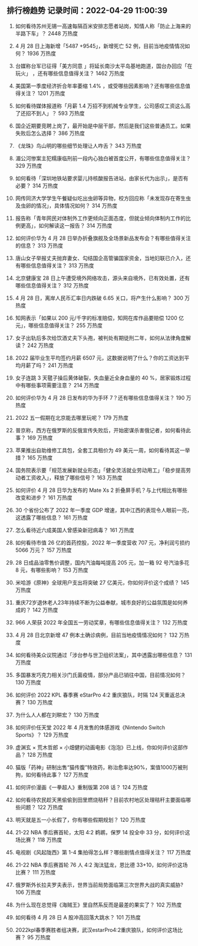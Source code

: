 
## 排行榜趋势 记录时间：2022-04-29 11:00:39
  
  1. 如何看待苏州无锡一高速每隔百米安排志愿者站岗，知情人称「防止上海来的半路下车」？ 2448 万热度
    
  2. 4 月 28 日上海新增「5487 +9545」，新增死亡 52 例，目前当地疫情情况如何？ 1936 万热度
    
  3. 台媒称台军已征得「美方同意 」将延长南沙太平岛基地跑道，国台办回应「在玩火」 ，还有哪些信息值得关注？ 1462 万热度
    
  4. 美国第一季度经济折合年率萎缩 1.4% ，或受哪些因素影响？还有哪些信息值得关注？ 1201 万热度
    
  5. 如何看待媒体报道称「月薪 1.4 万招不到机械专业学生，公司感叹工资这么高了还招不到人」？ 593 万热度
    
  6. 国企近期要竞聘上岗了，最开始是中层干部，然后是我们这些普通员工。如果失败后怎么选择？ 386 万热度
    
  7. 《龙珠》鸟山明的哪些细节处理让人咋舌？ 343 万热度
    
  8. 湄公河惨案主犯糯康临刑前一段内心独白被首度公开，有哪些信息值得关注？ 329 万热度
    
  9. 如何看待「深圳地铁站要求婴儿持核酸报告进站，由家长代为出示」，是否有必要？ 314 万热度
    
  10. 网传同济大学学生午餐疑似吃出虫卵等异物，校方回应称「未发现存在寄生虫及虫卵的情况」，具体情况如何？ 314 万热度
    
  11. 报告称「青年网民对体制外工作更倾向正面态度，但就业倾向体制内工作的比例更高」，如何解读这一报告？ 314 万热度
    
  12. 如何评价华为 4 月 28 日举办折叠旗舰及全场景新品发布会？有哪些值得关注的信息？ 313 万热度
    
  13. 唐山女子举报丈夫抛弃妻女、勾结国企高管骗国家资金，当地妇联已介入，还有哪些信息值得关注？ 313 万热度
    
  14. 北京健康宝 28 日上午遭受境外网络攻击，源头来自境外，已有效处置，还有哪些信息值得关注？ 312 万热度
    
  15. 4 月 28 日，离岸人民币汇率日内跌破 6.65 关口，将产生什么影响？ 300 万热度
    
  16. 知网表示「如果以 200 元/千字的标准赔偿，知网在库作品要赔偿 1200 亿元」，哪些信息值得关注？ 255 万热度
    
  17. 女子出轨后多次给饮酒丈夫下头孢，被判处有期徒刑二年，如何从法律角度解读？ 242 万热度
    
  18. 2022 届毕业生平均签约月薪 6507 元，这数据说明了什么？你的工资达到平均月薪了吗？ 241 万热度
    
  19. 女子连跳 3 天毽子操后黄体破裂，失血量近全身血量的 40 %，居家锻炼过程中有哪些事项需要注意？ 214 万热度
    
  20. 如何评价华为 4 月 28 日发布的华为手环 7？还有哪些信息值得关注？ 190 万热度
    
  21. 2022 五一假期在北京能去哪里玩呢？ 179 万热度
    
  22. 普京称，西方在俄罗斯的反俄宣传失败后，开始密谋杀害俄记者，如何看待此事？ 169 万热度
    
  23. 苹果推出自助维修工具包，全套工具租价为 49 美元一周，如何看待其这一举措？ 165 万热度
    
  24. 国务院表示要「规范发展新就业形态」「健全灵活就业劳动用工」「稳步提高劳动者工资收入」，释放了哪些信号？ 163 万热度
    
  25. 如何评价 4 月 28 日华为发布的 Mate Xs 2 折叠屏手机？与上代相比有哪些改变和进步？ 161 万热度
    
  26. 30 个省份公布了 2022 年一季度 GDP 增速，其中江西的表现令人眼前一亮，这透露了哪些信息？ 161 万热度
    
  27. 怎么看待近六成美国人曾感染新冠病毒？ 161 万热度
    
  28. 如何看待市值 26 亿的首药控股，2022 年一季度营收 707 元，净利润亏损约 5066 万元？ 157 万热度
    
  29. 28 日成品油零售价调整，国内汽油每吨提高 205 元，加一箱 92 号汽油多花 8 元，有哪些影响？ 153 万热度
    
  30. 米哈游《原神》全球用户支出将突破 27 亿美元，你如何评价这个成绩？ 145 万热度
    
  31. 重庆72岁退休老人23年持续不断为公益奉献，城市良好的公益氛围是如何养成的？ 142 万热度
    
  32. 966 人荣获 2022 年全国五一劳动奖章，有哪些信息值得关注？ 132 万热度
    
  33. 4 月 28 日北京新增 47 例本土确诊病例，目前当地疫情情况如何？ 132 万热度
    
  34. 如何看待美众议院通过「涉台参与世卫组织法案」，其中透露出哪些信息？ 131 万热度
    
  35. 多国暴发巧克力相关沙门氏菌疫情，部分产品已销往中国，目前情况如何？ 130 万热度
    
  36. 如何评价 2022 KPL 春季赛 eStarPro 4:2 重庆狼队，时隔 124 天重返总决赛？ 130 万热度
    
  37. 为什么人人都在刘畊宏？ 130 万热度
    
  38. 如何评价任天堂 2022 年 4 月发售的体感游戏《Nintendo Switch Sports》？ 129 万热度
    
  39. 虚渊玄 × 荒木哲郎 × 小畑健的动画电影《泡泡》已上线，你如何评价这部作品？ 128 万热度
    
  40. 猫版「药神」研制出售“猫传腹”特效药，称治愈率达90%，案值1000万被刑拘，如何看待此事？ 127 万热度
    
  41. 如何评价漫画《一拳超人》重制版第 208 话？ 124 万热度
    
  42. 如何看待农民趁天黑偷偷到田里燃烧秸秆？目前农村地区处理秸秆主要面临哪些问题？ 122 万热度
    
  43. 明天就是五一小长假了，你有哪些假期规划？ 120 万热度
    
  44. 21-22 NBA 季后赛首轮，太阳 4:2 鹈鹕，保罗 14 投全中 33 分，如何评价这场比赛？ 118 万热度
    
  45. 电视剧《风起陇西》第 1-4 集拍得怎么样？哪些剧情点值得关注？ 117 万热度
    
  46. 21-22 NBA 季后赛首轮 76 人 4:2 淘汰猛龙，恩比德 33+10，如何评价这场比赛？ 111 万热度
    
  47. 俄罗斯外长拉夫罗夫表示，世界当前局势面临第三次世界大战的真实威胁? 106 万热度
    
  48. 为什么现在总觉得《海贼王》里自然系反而是最差的果实了？ 102 万热度
    
  49. 如何看待 4 月 28 日 A 股冲高回落大跳水？ 101 万热度
    
  50. 2022kpl春季赛胜者组决赛，武汉estarPro4:2重庆狼队，如何评价这场比赛？ 95 万热度
    